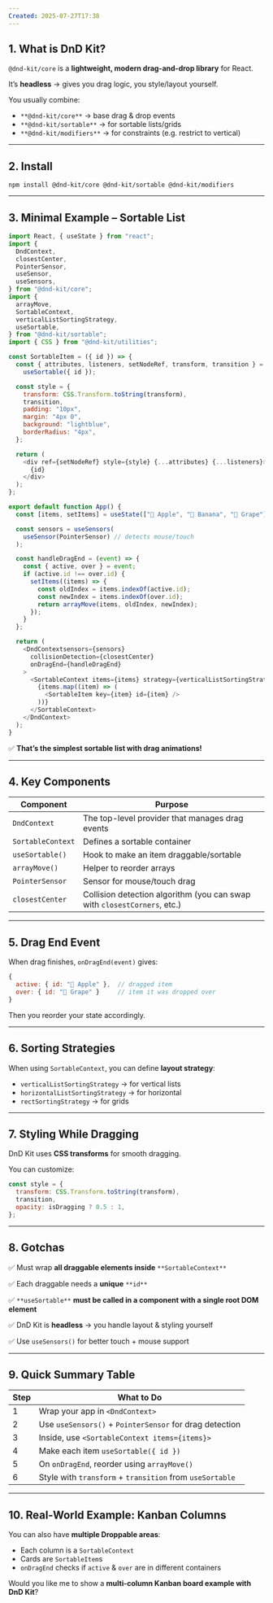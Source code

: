 ```yaml
---
Created: 2025-07-27T17:38
---
```

## 1. **What is DnD Kit?**

`@dnd-kit/core` is a **lightweight, modern drag-and-drop library** for React.

It’s **headless** → gives you drag logic, you style/layout yourself.

You usually combine:

- `**@dnd-kit/core**` → base drag & drop events
- `**@dnd-kit/sortable**` → for sortable lists/grids
- `**@dnd-kit/modifiers**` → for constraints (e.g. restrict to vertical)

---

## 2. **Install**

```Shell
npm install @dnd-kit/core @dnd-kit/sortable @dnd-kit/modifiers
```

---

## 3. **Minimal Example – Sortable List**

```JavaScript
import React, { useState } from "react";
import {
  DndContext,
  closestCenter,
  PointerSensor,
  useSensor,
  useSensors,
} from "@dnd-kit/core";
import {
  arrayMove,
  SortableContext,
  verticalListSortingStrategy,
  useSortable,
} from "@dnd-kit/sortable";
import { CSS } from "@dnd-kit/utilities";

const SortableItem = ({ id }) => {
  const { attributes, listeners, setNodeRef, transform, transition } =
    useSortable({ id });

  const style = {
    transform: CSS.Transform.toString(transform),
    transition,
    padding: "10px",
    margin: "4px 0",
    background: "lightblue",
    borderRadius: "4px",
  };

  return (
    <div ref={setNodeRef} style={style} {...attributes} {...listeners}>
      {id}
    </div>
  );
};

export default function App() {
  const [items, setItems] = useState(["🍎 Apple", "🍌 Banana", "🍇 Grape"]);

  const sensors = useSensors(
    useSensor(PointerSensor) // detects mouse/touch
  );

  const handleDragEnd = (event) => {
    const { active, over } = event;
    if (active.id !== over.id) {
      setItems((items) => {
        const oldIndex = items.indexOf(active.id);
        const newIndex = items.indexOf(over.id);
        return arrayMove(items, oldIndex, newIndex);
      });
    }
  };

  return (
    <DndContextsensors={sensors}
      collisionDetection={closestCenter}
      onDragEnd={handleDragEnd}
    >
      <SortableContext items={items} strategy={verticalListSortingStrategy}>
        {items.map((item) => (
          <SortableItem key={item} id={item} />
        ))}
      </SortableContext>
    </DndContext>
  );
}
```

✅ **That’s the simplest sortable list with drag animations!**

---

## 4. **Key Components**

|Component|Purpose|
|---|---|
|`DndContext`|The top-level provider that manages drag events|
|`SortableContext`|Defines a sortable container|
|`useSortable()`|Hook to make an item draggable/sortable|
|`arrayMove()`|Helper to reorder arrays|
|`PointerSensor`|Sensor for mouse/touch drag|
|`closestCenter`|Collision detection algorithm (you can swap with `closestCorners`, etc.)|

---

## 5. **Drag End Event**

When drag finishes, `onDragEnd(event)` gives:

```JavaScript
{
  active: { id: "🍎 Apple" },  // dragged item
  over: { id: "🍇 Grape" }     // item it was dropped over
}
```

Then you reorder your state accordingly.

---

## 6. **Sorting Strategies**

When using `SortableContext`, you can define **layout strategy**:

- `verticalListSortingStrategy` → for vertical lists
- `horizontalListSortingStrategy` → for horizontal
- `rectSortingStrategy` → for grids

---

## 7. **Styling While Dragging**

DnD Kit uses **CSS transforms** for smooth dragging.

You can customize:

```JavaScript
const style = {
  transform: CSS.Transform.toString(transform),
  transition,
  opacity: isDragging ? 0.5 : 1,
};
```

---

## 8. **Gotchas**

✅ Must wrap **all draggable elements inside** `**SortableContext**`

✅ Each draggable needs a **unique** `**id**`

✅ `**useSortable**` **must be called in a component with a single root DOM element**

✅ DnD Kit is **headless** → you handle layout & styling yourself

✅ Use `useSensors()` for better touch + mouse support

---

## 9. **Quick Summary Table**

|Step|What to Do|
|---|---|
|1|Wrap your app in `<DndContext>`|
|2|Use `useSensors()` + `PointerSensor` for drag detection|
|3|Inside, use `<SortableContext items={items}>`|
|4|Make each item `useSortable({ id })`|
|5|On `onDragEnd`, reorder using `arrayMove()`|
|6|Style with `transform` + `transition` from `useSortable`|

---

## 10. **Real-World Example: Kanban Columns**

You can also have **multiple Droppable areas**:

- Each column is a `SortableContext`
- Cards are `SortableItem`s
- `onDragEnd` checks if `active` & `over` are in different containers

Would you like me to show a **multi-column Kanban board example with DnD Kit**?